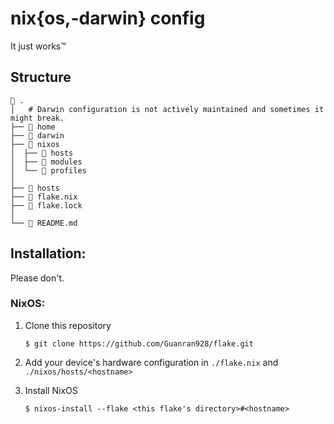 # nix{os,-darwin} config

It just works™

## Structure

```
 .
│   # Darwin configuration is not actively maintained and sometimes it might break.
├── 󱂵 home
├──  darwin
├──  nixos
│  ├──  hosts
│  ├──  modules
│  └──  profiles
│ 
├──  hosts
├──  flake.nix
├──  flake.lock
│
└──  README.md
```

## Installation:

Please don't.

### NixOS:

1. Clone this repository

   `$ git clone https://github.com/Guanran928/flake.git`

2. Add your device's hardware configuration in `./flake.nix` and `./nixos/hosts/<hostname>`

3. Install NixOS

   `$ nixos-install --flake <this flake's directory>#<hostname>`
